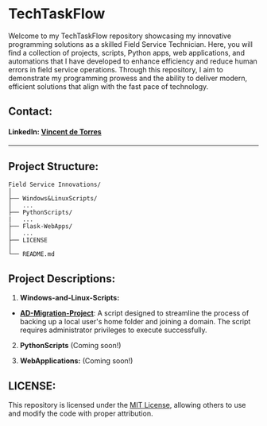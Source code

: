 # **TechTaskFlow**


Welcome to my TechTaskFlow repository showcasing my innovative programming solutions as a skilled Field Service Technician. Here, you will find a collection of projects, scripts, Python apps, web applications, and automations that I have developed to enhance efficiency and reduce human errors in field service operations. Through this repository, I aim to demonstrate my programming prowess and the ability to deliver modern, efficient solutions that align with the fast pace of technology.

## **Contact:**
#### LinkedIn: [Vincent de Torres](https://www.linkedin.com/in/vdetorres-it)

---

##  **Project Structure:**
```
Field Service Innovations/
│
├── Windows&LinuxScripts/
│   ...
├── PythonScripts/
|   ...
├── Flask-WebApps/
│   ...
├── LICENSE
│
└── README.md
```

## **Project Descriptions:**

1. **Windows-and-Linux-Scripts:**
- [**AD-Migration-Project**](./Windows-and-Linux-Scripts/AD-Migration-Project): A script designed to streamline the process of backing up a local user's home folder and joining a domain. The script requires administrator privileges to execute successfully.
2. **PythonScripts**
(Coming soon!)

3. **WebApplications:**
(Coming soon!)

## **LICENSE:**
This repository is licensed under the [MIT License](LICENSE), allowing others to use and modify the code with proper attribution.

